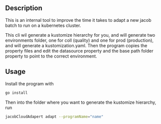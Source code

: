 ## Description

This is an internal tool to improve the time it takes to adapt a new jacob batch
to run on a kubernetes cluster.

This cli wil generate a kustomize hierarchy for you, and will generate two environments folder,
one for coll (quality) and one for prod (production), and will generate a kustomization.yaml.
Then the program copies the property files and edit the datasource property and the base path folder property
to point to the correct environment.

## Usage

Install the program with
```bash
go install
```

Then into the folder where you want to generate the kustomize hierarchy, run 
```bash
jacobCloudAdapert adapt --programName="name"
```

